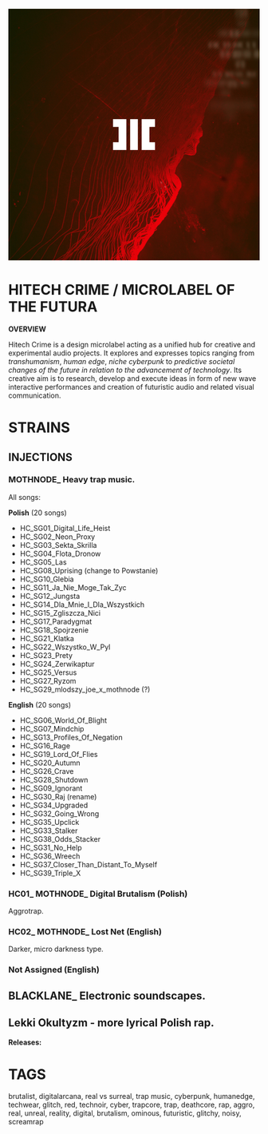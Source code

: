 ![](assets/hitechcrime.png)

# HITECH CRIME / MICROLABEL OF THE FUTURA

**OVERVIEW**

Hitech Crime is a design microlabel acting as a unified hub for creative and experimental audio projects. It explores and expresses topics ranging from *transhumanism*, *human edge*, *niche cyberpunk* to *predictive societal changes of the future in relation to the advancement of technology*. Its creative aim is to research, develop and execute ideas in form of new wave interactive performances and creation of futuristic audio and related visual communication.

# STRAINS

## INJECTIONS

### MOTHNODE_ Heavy trap music.

All songs:

**Polish** (20 songs)

+ HC_SG01_Digital_Life_Heist
+ HC_SG02_Neon_Proxy
+ HC_SG03_Sekta_Skrilla
+ HC_SG04_Flota_Dronow
+ HC_SG05_Las
+ HC_SG08_Uprising (change to Powstanie)
+ HC_SG10_Glebia
+ HC_SG11_Ja_Nie_Moge_Tak_Zyc
+ HC_SG12_Jungsta
+ HC_SG14_Dla_Mnie_I_Dla_Wszystkich
+ HC_SG15_Zgliszcza_Nici
+ HC_SG17_Paradygmat
+ HC_SG18_Spojrzenie
+ HC_SG21_Klatka
+ HC_SG22_Wszystko_W_Pyl
+ HC_SG23_Prety
+ HC_SG24_Zerwikaptur
+ HC_SG25_Versus
+ HC_SG27_Ryzom
+ HC_SG29_mlodszy_joe_x_mothnode (?)

**English** (20 songs)

+ HC_SG06_World_Of_Blight
+ HC_SG07_Mindchip
+ HC_SG13_Profiles_Of_Negation
+ HC_SG16_Rage
+ HC_SG19_Lord_Of_Flies
+ HC_SG20_Autumn
+ HC_SG26_Crave
+ HC_SG28_Shutdown
+ HC_SG09_Ignorant
+ HC_SG30_Raj (rename)
+ HC_SG34_Upgraded
+ HC_SG32_Going_Wrong
+ HC_SG35_Upclick
+ HC_SG33_Stalker
+ HC_SG38_Odds_Stacker
+ HC_SG31_No_Help
+ HC_SG36_Wreech
+ HC_SG37_Closer_Than_Distant_To_Myself
+ HC_SG39_Triple_X

### HC01_ MOTHNODE_ Digital Brutalism (Polish)

Aggrotrap.

### HC02_ MOTHNODE_ Lost Net (English)

Darker, micro darkness type.

### Not Assigned (English)

## BLACKLANE_ Electronic soundscapes.

## Lekki Okultyzm - more lyrical Polish rap.

**Releases:**



# **TAGS**
brutalist, digitalarcana, real vs surreal, trap music, cyberpunk, humanedge, techwear, glitch, red, technoir, cyber, trapcore, trap, deathcore, rap, aggro, real, unreal, reality, digital, brutalism, ominous, futuristic, glitchy, noisy, screamrap
